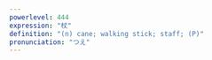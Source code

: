 ```yaml
---
powerlevel: 444
expression: "杖"
definition: "(n) cane; walking stick; staff; (P)"
pronunciation: "つえ"
---
```

